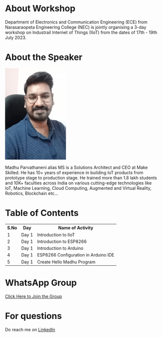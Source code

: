 # About Workshop
Department of Electronics and Communication Engineering (ECE) from Narasaraopeta Engineering College (NEC) is jointly organising a 3-day workshop on Industrail Internet of Things (IIoT) from the dates of 17th - 19th July 2023.

# About the Speaker
<img src="https://raw.githubusercontent.com/madblocksgit/ETAI-2021---VSSUT-11th-aug-iot-session/main/maddy.jpg" height="300" width="200" />

Madhu Parvathaneni alias MS is a Solutions Architect and CEO at Make Skilled. He has 10+ years of experience in building IoT products from prototype stage to production stage. He trained more than 1.8 lakh students and 10K+ faculties across India on various cutting-edge technologies like IoT, Machine Learning, Cloud Computing, Augmented and Virtual Reality, Robotics, Blockchain etc...

# Table of Contents

<table>
  <tr>
    <th>S.No</th>
    <th>Day</th>
    <th>Name of Activity</th>
  </tr>
  <tr>
    <td>1</td>
    <td>Day 1</td>
    <td>Introduction to IIoT</td>
  </tr>
  <tr>
    <td>2</td>
    <td>Day 1</td>
    <td>Introduction to ESP8266</td>
  </tr>
  <tr>
    <td>3</td>
    <td>Day 1</td>
    <td>Introduction to Arduino</td>
  </tr>
  <tr>
    <td>4</td>
    <td>Day 1</td>
    <td>ESP8266 Configuration in Arduino IDE</td>
  </tr>
  <tr>
    <td>5</td>
    <td>Day 1</td>
    <td>Create Hello Madhu Program</td>
  </tr>
</table>

# WhatsApp Group
<a href="https://chat.whatsapp.com/I46BKtu8jkiCclyGoyq9Ja">Click Here to Join the Group</a>

# For questions
Do reach me on <a href="https://linkedin.com/in/MadhuPIoT">LinkedIn</a>

